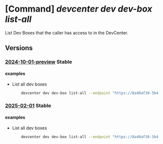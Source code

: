 # [Command] _devcenter dev dev-box list-all_

List Dev Boxes that the caller has access to in the DevCenter.

## Versions

### [2024-10-01-preview](/Resources/data-plane/microsoft.devcenter/L2RldmJveGVz/2024-10-01-preview.xml) **Stable**

<!-- data-plane:microsoft.devcenter /devboxes 2024-10-01-preview -->

#### examples

- List all dev boxes
    ```bash
        devcenter dev dev-box list-all --endpoint "https://8a40af38-3b4c-4672-a6a4-5e964b1870ed-contosodevcenter.centralus.devcenter.azure.com/"
    ```

### [2025-02-01](/Resources/data-plane/microsoft.devcenter/L2RldmJveGVz/2025-02-01.xml) **Stable**

<!-- data-plane:microsoft.devcenter /devboxes 2025-02-01 -->

#### examples

- List all dev boxes
    ```bash
        devcenter dev dev-box list-all --endpoint "https://8a40af38-3b4c-4672-a6a4-5e964b1870ed-contosodevcenter.centralus.devcenter.azure.com/"
    ```
